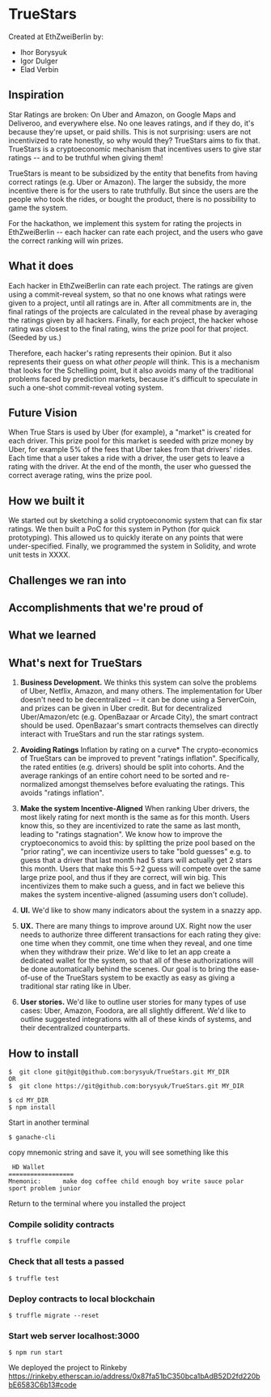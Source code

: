 # TrueStars

Created at EthZweiBerlin by:
- Ihor Borysyuk
- Igor Dulger
- Elad Verbin

## Inspiration

Star Ratings are broken: On Uber and Amazon, on Google Maps and Deliveroo, and everywhere else. No one leaves ratings, and if they do, it's because they're upset, or paid shills. This is not surprising: users are not incentivized to rate honestly, so why would they? TrueStars aims to fix that.  TrueStars is a cryptoeconomic mechanism that incentives users to give star ratings -- and to be truthful when giving them!

TrueStars is meant to be subsidized by the entity that benefits from having correct ratings (e.g. Uber or Amazon). The larger the subsidy, the more incentive there is for the users to rate truthfully. But since the users are the people who took the rides, or bought the product, there is no possibility to game the system.

For the hackathon, we implement this system for rating the projects in EthZweiBerlin -- each hacker can rate each project, and the users who gave the correct ranking will win prizes.

## What it does

Each hacker in EthZweiBerlin can rate each project. The ratings are given using a commit-reveal system, so that no one knows what ratings were given to a project, until all ratings are in. After all commitments are in, the final ratings of the projects are calculated in the reveal phase by averaging the ratings given by all hackers. Finally, for each project, the hacker whose rating was closest to the final rating, wins the prize pool for that project. (Seeded by us.)

Therefore, each hacker's rating represents their opinion. But it also represents their guess on what *other people* will think. This is a mechanism that looks for the Schelling point, but it also avoids many of the traditional problems faced by prediction markets, because it's difficult to speculate in such a one-shot commit-reveal voting system.

## Future Vision

When True Stars is used by Uber (for example), a "market" is created for each driver. This prize pool for this market is seeded with prize money by Uber, for example 5% of the fees that Uber takes from that drivers' rides. Each time that a user takes a ride with a driver, the user gets to leave a rating with the driver. At the end of the month, the user who guessed the correct average rating, wins the prize pool.

## How we built it

We started out by sketching a solid cryptoeconomic system that can fix star ratings. We then built a PoC for this system in Python (for quick prototyping). This allowed us to quickly iterate on any points that were under-specified. Finally, we programmed the system in Solidity, and wrote unit tests in XXXX.

## Challenges we ran into

## Accomplishments that we're proud of

## What we learned

## What's next for TrueStars

1. **Business Development.** We thinks this system can solve the problems of Uber, Netflix, Amazon, and many others. The implementation for Uber doesn't need to be decentralized -- it can be done using a ServerCoin, and prizes can be given in Uber credit. But for decentralized Uber/Amazon/etc (e.g. OpenBazaar or Arcade City), the smart contract should be used. OpenBazaar's smart contracts themselves can directly interact with TrueStars and run the star ratings system.

2. **Avoiding Ratings** Inflation by rating on a curve* The crypto-economics of TrueStars can be improved to prevent "ratings inflation". Specifically, the rated entities (e.g. drivers) should be split into cohorts. And the average rankings of an entire cohort need to be sorted and re-normalized amongst themselves before evaluating the ratings. This avoids "ratings inflation".

3. **Make the system Incentive-Aligned** When ranking Uber drivers, the most likely rating for next month is the same as for this month. Users know this, so they are incentivized to rate the same as last month, leading to "ratings stagnation". We know how to improve the cryptoeconomics to avoid this: by splitting the prize pool based on the "prior rating", we can incentivize users to take "bold guesses" e.g. to guess that a driver that last month had 5 stars will actually get 2 stars this month. Users that make this 5->2 guess will compete over the same large prize pool, and thus if they are correct, will win big. This incentivizes them to make such a guess, and in fact we believe this makes the system incentive-aligned (assuming users don't collude).

4. **UI.** We'd like to show many indicators about the system in a snazzy app.

5. **UX.** There are many things to improve around UX. Right now the user needs to authorize three different transactions for each rating they give: one time when they commit, one time when they reveal, and one time when they withdraw their prize. We'd like to let an app create a dedicated wallet for the system, so that all of these authorizations will be done automatically behind the scenes. Our goal is to bring the ease-of-use of the TrueStars system to be exactly as easy as giving a traditional star rating like in Uber.

6. **User stories.** We'd like to outline user stories for many types of use cases: Uber, Amazon, Foodora, are all slightly different. We'd like to outline suggested integrations with all of these kinds of systems, and their decentralized counterparts.

## How to install

```
$  git clone git@git@github.com:borysyuk/TrueStars.git MY_DIR
OR
$  git clone https://git@github.com:borysyuk/TrueStars.git MY_DIR
```

```
$ cd MY_DIR
$ npm install
```
 Start in another terminal

 ```
 $ ganache-cli
 ```

 copy mnemonic string and save it, you will see something like this  

 ```
  HD Wallet
 ==================
 Mnemonic:      make dog coffee child enough boy write sauce polar sport problem junior
 ```
 Return to the terminal where you installed the project

### Compile solidity contracts
```
$ truffle compile
```

### Check that all tests a passed
```
$ truffle test
```

### Deploy contracts to local blockchain
```
$ truffle migrate --reset
```

### Start web server localhost:3000
```
$ npm run start
```

We deployed the project to Rinkeby
https://rinkeby.etherscan.io/address/0x87fa51bC350bca1bAdB52D2fd220bbE6583C6b13#code
